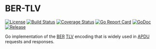 # BER-TLV

[![License](https://img.shields.io/badge/license-mit-green.svg)](https://github.com/hexdigest/bertlv/blob/master/LICENSE)
[![Build Status](https://travis-ci.org/hexdigest/bertlv.svg?branch=master)](https://travis-ci.org/hexdigest/bertlv)
[![Coverage Status](https://coveralls.io/repos/github/hexdigest/bertlv/badge.svg?branch=master)](https://coveralls.io/github/hexdigest/bertlv?branch=master)
[![Go Report Card](https://goreportcard.com/badge/github.com/hexdigest/bertlv)](https://goreportcard.com/report/github.com/hexdigest/bertlv)
[![GoDoc](https://godoc.org/github.com/hexdigest/bertlv?status.svg)](http://godoc.org/github.com/hexdigest/bertlv)
[![Release](https://img.shields.io/github/release/hexdigest/bertlv.svg)](https://github.com/hexdigest/bertlv/releases/latest)

Go implementation of the [BER](https://en.wikipedia.org/wiki/X.690#BER_encoding) [TLV](https://en.wikipedia.org/wiki/Type-length-value) encoding
that is widely used in [APDU](https://github.com/hexdigest/apdu) requests and responses.
